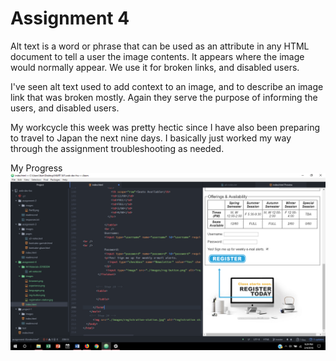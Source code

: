 # Assignment 4

Alt text is a word or phrase that can be used as an attribute in any HTML document to tell a user the image contents.  It appears where the image would normally appear.  We use it for broken links, and disabled users.

I've seen alt text used to add context to an image, and to describe an image link that was broken mostly.
Again they serve the purpose of informing the users, and disabled users.

My workcycle this week was pretty hectic since I have also been preparing to travel to Japan the next nine days.  I basically just worked my way through the assignment troubleshooting as needed.

My Progress ![progress](./images/Assignment_4.png)
